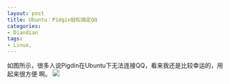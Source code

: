 ```yaml
---
layout: post
title: Ubuntu：Pidgin轻松搞定QQ
categories:
- Diandian
tags:
- Linux, 
---
```

如图所示，很多人说Pigdin在Ubuntu下无法连接QQ，看来我还是比较幸运的，用起来很方便 啊。
<img src="http://m1.img.srcdd.com/farm5/d/2012/0627/10/DB90ED0A7A7B4DEBF94C36C3F20325C3_B500_900_500_375.PNG" />